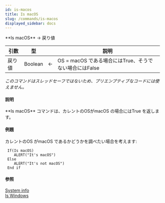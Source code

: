 ```yaml
---
id: is-macos
title: Is macOS
slug: /commands/is-macos
displayed_sidebar: docs
---
```


<!--REF #_command_.Is macOS.Syntax-->**Is macOS** -> 戻り値<!-- END REF-->
<!--REF #_command_.Is macOS.Params-->
| 引数 | 型 |  | 説明 |
| --- | --- | --- | --- |
| 戻り値 | Boolean | &#8592; | OS = macOS である場合にはTrue、そうでない場合にはFalse |

<!-- END REF-->

*このコマンドはスレッドセーフではないため、プリエンプティブなコードには使えません。*


#### 説明 

<!--REF #_command_.Is macOS.Summary-->**Is macOS** コマンドは、カレントのOSがmacOS の場合にはTrue を返します。<!-- END REF-->

#### 例題 

カレントのOS がmacOS であるかどうかを調べたい場合を考えます:

```4d
 If(Is macOS)
    ALERT("It's macOS")
 Else
    ALERT("It's not macOS")
 End if
```

#### 参照 

[System info](system-info.md)  
[Is Windows](is-windows.md)  